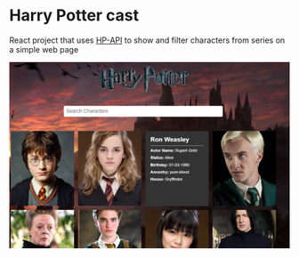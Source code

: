 # Harry Potter cast

React project that uses [HP-API](https://hp-api.herokuapp.com/) to show and filter characters from series on a simple web page



![](src/img/forReadMe.png)
